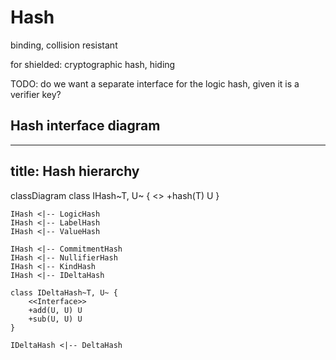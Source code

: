 # Hash

binding, collision resistant

for shielded: cryptographic hash, hiding

TODO: do we want a separate interface for the logic hash, given it is a verifier key?

## Hash interface diagram
---
title: Hash hierarchy
---

classDiagram
    class IHash~T, U~ {
         <<Interface>>
         +hash(T) U
    }

    IHash <|-- LogicHash
    IHash <|-- LabelHash
    IHash <|-- ValueHash

    IHash <|-- CommitmentHash
    IHash <|-- NullifierHash
    IHash <|-- KindHash
    IHash <|-- IDeltaHash

    class IDeltaHash~T, U~ {
        <<Interface>>
        +add(U, U) U
        +sub(U, U) U
    }

    IDeltaHash <|-- DeltaHash
